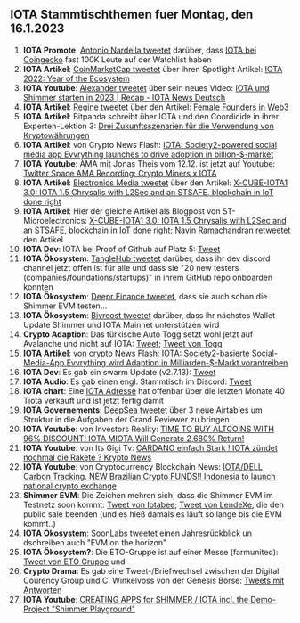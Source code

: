 ## IOTA Stammtischthemen fuer Montag, den 16.1.2023

1. **IOTA Promote**: [Antonio Nardella tweetet](https://twitter.com/antonionardella/status/1612392235232030722?s=20&t=BTWB4TNFQ8xzk0Uiu_GF7g) darüber, dass [IOTA bei Coingecko](https://www.coingecko.com/en/coins/iota) fast 100K Leute auf der Watchlist haben
2. **IOTA Artikel**: [CoinMarketCap tweetet](https://twitter.com/CoinMarketCap/status/1612713354337943554?s=20&t=BTWB4TNFQ8xzk0Uiu_GF7g) über ihren Spotlight Artikel: [IOTA 2022: Year of the Ecosystem](https://coinmarketcap.com/community/articles/63b6a619122d9f2790aadc0d)
3. **IOTA Youtube**: [Alexander tweetet](https://twitter.com/shortaktien/status/1612467688609091585?s=20&t=BTWB4TNFQ8xzk0Uiu_GF7g) über sein neues Video: [IOTA und Shimmer starten in 2023 | Recap - IOTA News Deutsch](https://www.youtube.com/watch?v=nYtEjTQLEXA)
4. **IOTA Artikel**: [Regine tweetet](https://twitter.com/Energine/status/1612495781121908742?s=20&t=BTWB4TNFQ8xzk0Uiu_GF7g) über den Artikel: [Female Founders in Web3](https://blockchain.digital-bb.de/en/female-founders-in-web3)
5. **IOTA Artikel**: Bitpanda schreibt über IOTA und den Coordicide in ihrer Experten-Lektion 3: [Drei Zukunftsszenarien für die Verwendung von Kryptowährungen](https://www.bitpanda.com/academy/de/lektionen/drei-zukunftsszenarien-fur-die-verwendung-von-kryptowahrungen/)
6. **IOTA Artikel**: von Crypto News Flash: [IOTA: Society2-powered social media app Evvrything launches to drive adoption in billion-$-market](https://www.crypto-news-flash.com/iota-society2-powered-social-media-app-evvrything-launches-to-drive-adoption-in-billion-market/)
7. **IOTA Youtube**: AMA mit Jonas Theis vom 12.12. ist jetzt auf Youtube: [Twitter Space AMA Recording: Crypto Miners x IOTA](https://www.youtube.com/watch?v=tmQWNKO1k4o)
8. **IOTA Artikel**: [Electronics Media tweetet](https://twitter.com/electronics_med/status/1612719660201566209?s=20&t=r02r21sq5gmZpM_SQeTBsQ) über den Artikel: [X-CUBE-IOTA1 3.0: IOTA 1.5 Chrysalis with L2Sec and an STSAFE, blockchain in IoT done right](https://www.electronicsmedia.info/2023/01/10/x-cube-iota1-3-0-iota-1-5-chrysalis-with-l2sec-and-an-stsafe-blockchain-in-iot-done-right/)
9. **IOTA Artikel**: Hier der gleiche Artikel als Blogpost von ST-Microelectronics: [X-CUBE-IOTA1 3.0: IOTA 1.5 Chrysalis with L2Sec and an STSAFE, blockchain in IoT done right](https://blog.st.com/iota/); [Navin Ramachandran retweetet](https://twitter.com/navinram999/status/1612753469685006337?s=20&t=r02r21sq5gmZpM_SQeTBsQ) den Artikel
10. **IOTA Dev**: IOTA bei Proof of Github auf Platz 5: [Tweet](https://twitter.com/ProofofGitHub/status/1612720916286377985?s=20&t=r02r21sq5gmZpM_SQeTBsQ)
11. **IOTA Ökosystem**: [TangleHub tweetet](https://twitter.com/Tanglehub_eu/status/1612769938074116098?s=20&t=r02r21sq5gmZpM_SQeTBsQ) darüber, dass ihr dev discord channel jetzt offen ist für alle und dass sie "20 new testers (companies/foundations/startups)" in ihrem GitHub repo onboarden konnten
12. **IOTA Ökosystem**: [Deepr Finance tweetet](https://twitter.com/DeeprFinance/status/1612801148133548032?s=20&t=j0-mVcs1aHeiybQcj81B0w), dass sie auch schon die Shimmer EVM testen...
13. **IOTA Ökosystem**: [Bivreost tweetet](https://twitter.com/bivreost/status/1612870701089693696?s=20&t=HiXdUCmUnyQD0B7HCquNFg) darüber, dass ihr nächstes Wallet Update Shimmer und IOTA Mainnet unterstützen wird
14. **Crypto Adaption**: Das türkische Auto Togg setzt wohl jetzt auf Avalanche und nicht auf IOTA: [Tweet](https://twitter.com/moonbaklava/status/1612851349682622464?s=20&t=HiXdUCmUnyQD0B7HCquNFg); [Tweet von Togg](https://twitter.com/Togg2022/status/1612722703798046721?s=20&t=HiXdUCmUnyQD0B7HCquNFg)
15. **IOTA Artikel**: von crypto News Flash: [IOTA: Society2-basierte Social-Media-App Evvrything wird Adaption in Milliarden-$-Markt vorantreiben](https://www.crypto-news-flash.com/de/iota-society2-basierte-social-media-app-evvrything-wird-adaption-in-milliarden-markt-vorantreiben/#)
16. **IOTA Dev**: Es gab ein swarm Update (v2.7.13): [Tweet](https://twitter.com/tanglebay/status/1612950837403471872?s=20&t=kDycjBExMf9J86JMh6v4ZA)
17. **IOTA Audio**: Es gab einen engl. Stammtisch im Discord: [Tweet](https://twitter.com/Deep_Sea_Iotan/status/1612845898219806722?s=20&t=kDycjBExMf9J86JMh6v4ZA)
18. **IOTA chart**: Eine [IOTA Adresse](https://thetangle.org/address/iota1qqk3ncqdghex02tpnmsl3fwq4qstcl0wgurqc8ru4cdungwq696jk8htadc) hat offenbar über die letzten Monate 40 Tiota verkauft und ist jetzt fertig damit
19. **IOTA Governements**: [DeepSea tweetet](https://twitter.com/Deep_Sea_Iotan/status/1612864216834215936?s=20&t=kDycjBExMf9J86JMh6v4ZA) über 3 neue Airtables um Struktur in die Aufgaben der Grand Reviewer zu bringen
20. **IOTA Youtube**: von Investors Reality: [TIME TO BUY ALTCOINS WITH 96% DISCOUNT! IOTA MIOTA Will Generate 2,680% Return!](https://www.youtube.com/watch?v=U0r5y2bri80)
21. **IOTA Youtube**: von Its Gigi Tv: [CARDANO einfach Stark ! IOTA zündet nochmal die Rakete ? Krypto News](https://www.youtube.com/watch?v=OFkVAfMMXmU)
22. **IOTA Youtube**: von Cryptocurrency Blockchain News: [IOTA/DELL Carbon Tracking. NEW Brazilian Crypto FUNDS!! Indonesia to launch national crypto exchange](https://www.youtube.com/watch?v=0Zb7TM5g4JU)
23. **Shimmer EVM**: Die Zeichen mehren sich, dass die Shimmer EVM im Testnetz soon kommt: [Tweet von Iotabee](https://twitter.com/iotabee/status/1613080500490600450?s=20&t=j4L7-YtdYMNCfBnJVtYeoA); [Tweet von LendeXe](https://twitter.com/LendeXeFinance/status/1612901369882484768?s=20&t=j4L7-YtdYMNCfBnJVtYeoA), die den public sale beenden (und es hieß damals es läuft so lange bis die EVM kommt..)
24. **IOTA Ökosystem**: [SoonLabs tweetet](https://twitter.com/soon_labs/status/1613059246966571014?s=20&t=j4L7-YtdYMNCfBnJVtYeoA) einen Jahresrückblick un dschreiben auch "EVM on the horizon"
25. **IOTA Ökosystem?**: Die ETO-Gruppe ist auf einer Messe (farmunited): [Tweet von ETO Gruppe](https://twitter.com/EtoGruppe/status/1613056364128903170?s=20&t=j4L7-YtdYMNCfBnJVtYeoA) und 
26. **Crypto Drama**: Es gab eine Tweet-/Briefwechsel zwischen der Digital Courency Group und C. Winkelvoss von der Genesis Börse: [Tweets mit Antworten](https://twitter.com/cameron/status/1612806661508567042?s=20&t=kDycjBExMf9J86JMh6v4ZA)
27. **IOTA Youtube**: [CREATING APPS for SHIMMER / IOTA incl. the Demo-Project "Shimmer Playground"](https://www.youtube.com/watch?app=desktop&v=YUZOR5JXSJA)
